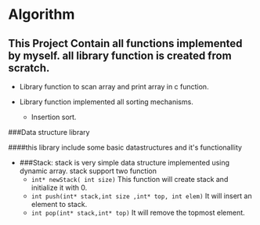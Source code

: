 # Algorithm


## This Project Contain all functions implemented by myself. all library function is created from scratch.

* Library function to scan array and print array in c function.

* Library function implemented all sorting mechanisms.
    * Insertion sort.
    
 ###Data structure library
 
 ####this library include some basic datastructures and it's functionallity
 
 * ###Stack: 
    stack is very simple data structure implemented using dynamic array.
    stack support two function
     * ```int* newStack( int size)``` This function will create stack and initialize it with 0.
     * ```int push(int* stack,int size ,int* top, int elem)``` It will insert an element to stack.
     * ```int pop(int* stack,int* top)``` It will remove the topmost element.